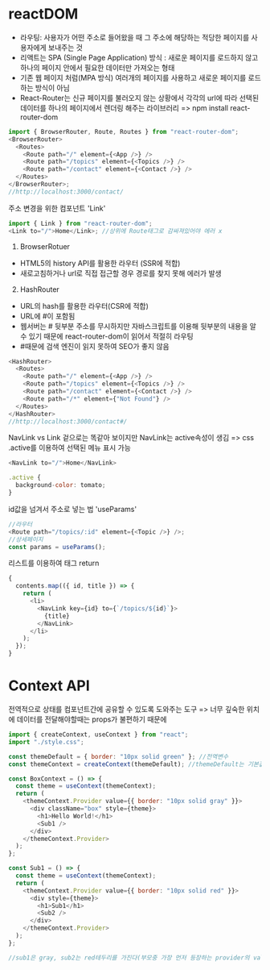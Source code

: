 # reactDOM

- 라우팅: 사용자가 어떤 주소로 들어왔을 때 그 주소에 해당하는 적당한 페이지를 사용자에게 보내주는 것
- 리액트는 SPA (Single Page Application) 방식 : 새로운 페이지를 로드하지 않고 하나의 페이지 안에서 필요한 데이터만 가져오는 형태
- 기존 웹 페이지 처럼(MPA 방식) 여러개의 페이지를 사용하고 새로운 페이지를 로드하는 방식이 아님
- React-Router는 신규 페이지를 불러오지 않는 상황에서 각각의 url에 따라 선택된 데이터를 하나의 페이지에서 렌더링 해주는 라이브러리
  => npm install react-router-dom

```js
import { BrowserRouter, Route, Routes } from "react-router-dom";
<BrowserRouter>
  <Routes>
    <Route path="/" element={<App />} />
    <Route path="/topics" element={<Topics />} />
    <Route path="/contact" element={<Contact />} />
  </Routes>
</BrowserRouter>;
//http://localhost:3000/contact/
```

주소 변경을 위한 컴포넌트 'Link'

```js
import { Link } from "react-router-dom";
<Link to="/">Home</Link>; //상위에 Route태그로 감싸져있어야 에러 x
```

1. BrowserRotuer

- HTML5의 history API를 활용한 라우터 (SSR에 적합)
- 새로고침하거나 url로 직접 접근할 경우 경로를 찾지 못해 에러가 발생

2. HashRouter

- URL의 hash를 활용한 라우터(CSR에 적합)
- URL에 #이 포함됨
- 웹서버는 # 뒷부분 주소를 무시하지만 자바스크립트를 이용해 뒷부분의 내용을 알 수 있기 때문에 react-router-dom이 읽어서 적절히 라우팅
- #때문에 검색 엔진이 읽지 못하여 SEO가 좋지 않음

```js
<HashRouter>
  <Routes>
    <Route path="/" element={<App />} />
    <Route path="/topics" element={<Topics />} />
    <Route path="/contact" element={<Contact />} />
    <Route path="/*" element={"Not Found"} />
  </Routes>
</HashRouter>
//http://localhost:3000/contact#/
```

NavLink vs Link
겉으로는 똑같아 보이지만 NavLink는 active속성이 생김 => css .active를 이용하여 선택된 메뉴 표시 가능

```js
<NavLink to="/">Home</NavLink>

.active {
  background-color: tomato;
}
```

id값을 넘겨서 주소로 넣는 법 'useParams'

```js
//라우터
<Route path="/topics/:id" element={<Topic />} />;
//상세페이지
const params = useParams();
```

리스트를 이용하여 태그 return

```js
{
  contents.map(({ id, title }) => {
    return (
      <li>
        <NavLink key={id} to={`/topics/${id}`}>
          {title}
        </NavLink>
      </li>
    );
  });
}
```

# Context API

전역적으로 상태를 컴포넌트간에 공유할 수 있도록 도와주는 도구
=> 너무 깊숙한 위치에 데이터를 전달해야할때는 props가 불편하기 때문에

```js
import { createContext, useContext } from "react";
import "./style.css";

const themeDefault = { border: "10px solid green" }; //전역변수
const themeContext = createContext(themeDefault); //themeDefault는 기본값을 설정해주는 것

const BoxContext = () => {
  const theme = useContext(themeContext);
  return (
    <themeContext.Provider value={{ border: "10px solid gray" }}>
      <div className="box" style={theme}>
        <h1>Hello World!</h1>
        <Sub1 />
      </div>
    </themeContext.Provider>
  );
};

const Sub1 = () => {
  const theme = useContext(themeContext);
  return (
    <themeContext.Provider value={{ border: "10px solid red" }}>
      <div style={theme}>
        <h1>Sub1</h1>
        <Sub2 />
      </div>
    </themeContext.Provider>
  );
};

//sub1은 gray, sub2는 red테두리를 가진다(부모중 가장 먼저 등장하는 provider의 value를 가짐)
```
